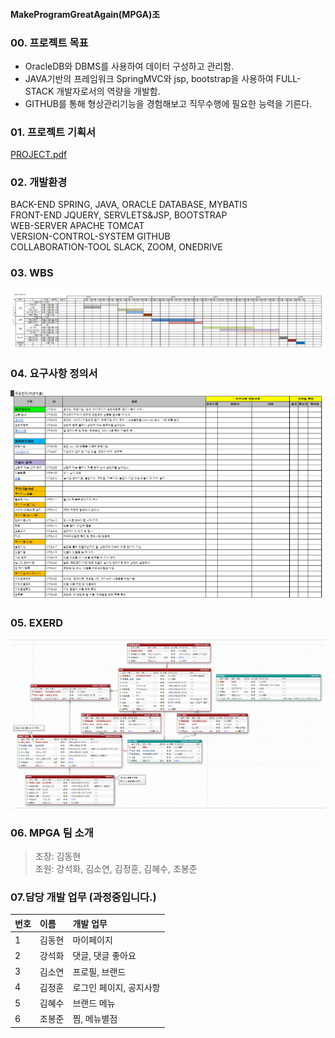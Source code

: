 #### MakeProgramGreatAgain(MPGA)조

### 00. 프로젝트 목표
+ OracleDB와 DBMS를 사용하여 데이터 구성하고 관리함.
+ JAVA기반의 프레임워크 SpringMVC와 jsp, bootstrap을 사용하여 FULL-STACK 개발자로서의 역량을 개발함.
+ GITHUB를 통해 형상관리기능을 경험해보고 직무수행에 필요한 능력을 기른다.  


### 01. 프로젝트 기획서  
[PROJECT.pdf](https://github.com/hykim-king/MPGA/blob/main/PROJECT.pdf "PROJECT.pdf")  


### 02. 개발환경
BACK-END  SPRING, JAVA, ORACLE DATABASE, MYBATIS   
FRONT-END  JQUERY, SERVLETS&JSP, BOOTSTRAP  
WEB-SERVER APACHE TOMCAT  
VERSION-CONTROL-SYSTEM GITHUB  
COLLABORATION-TOOL SLACK, ZOOM, ONEDRIVE  


### 03. WBS  
![WBS](https://github.com/hykim-king/MPGA/blob/main/WBS.png "WBS")  


### 04. 요구사항 정의서  
![WANT](https://github.com/hykim-king/MPGA/blob/main/WANT.png "WANT")  


### 05. EXERD  
![EXERD](https://github.com/hykim-king/MPGA/blob/main/EXERD.png "EXERD")  
 

### 06. MPGA 팀 소개  
> 조장: 김동현  
> 조원: 강석화, 김소연, 김정훈, 김혜수, 조봉준  


### 07.담당 개발 업무 (과정중입니다.)   
|번호|이름|개발 업무
|:-----|:-----|:-----|
|1     |김동현 | 마이페이지     |
|2     |강석화 | 댓글, 댓글 좋아요     |
|3     |김소연 | 프로필, 브랜드     |
|4     |김정훈 | 로그인 페이지, 공지사항     |
|5     |김혜수 | 브랜드 메뉴     |
|6     |조봉준 | 찜, 메뉴별점    |
